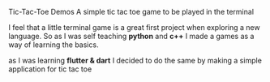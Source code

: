 Tic-Tac-Toe Demos
A simple tic tac toe game to be played in the terminal 

I feel that a little terminal game is a great first project when exploring a new language. So as I was self teaching **python** and **c++** I made a games as a way of learning the basics.

as I was learning **flutter & dart** I decided to do the same by making a simple application for tic tac toe
